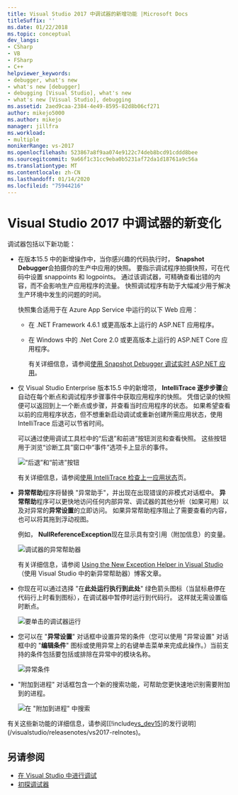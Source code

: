 ```yaml
---
title: Visual Studio 2017 中调试器的新增功能 |Microsoft Docs
titleSuffix: ''
ms.date: 01/22/2018
ms.topic: conceptual
dev_langs:
- CSharp
- VB
- FSharp
- C++
helpviewer_keywords:
- debugger, what's new
- what's new [debugger]
- debugging [Visual Studio], what's new
- what's new [Visual Studio], debugging
ms.assetid: 2aed9caa-2384-4e49-8595-82d8b06cf271
author: mikejo5000
ms.author: mikejo
manager: jillfra
ms.workload:
- multiple
monikerRange: vs-2017
ms.openlocfilehash: 523867a8f9aa074e9122c74deb8bcd91cddd8bee
ms.sourcegitcommit: 9a66f1c31cc9eba0b5231af72da1d18761a9c56a
ms.translationtype: MT
ms.contentlocale: zh-CN
ms.lasthandoff: 01/14/2020
ms.locfileid: "75944216"
---
```

# <a name="whats-new-for-the-debugger-in-visual-studio-2017"></a>Visual Studio 2017 中调试器的新变化

调试器包括以下新功能：

- 在版本15.5 中的新增操作中，当你感兴趣的代码执行时， **Snapshot Debugger**会拍摄你的生产中应用的快照。 要指示调试程序拍摄快照，可在代码中设置 snappoints 和 logpoints。 通过该调试器，可精确查看出错的内容，而不会影响生产应用程序的流量。 快照调试程序有助于大幅减少用于解决生产环境中发生的问题的时间。

    快照集合适用于在 Azure App Service 中运行的以下 Web 应用：

  * 在 .NET Framework 4.6.1 或更高版本上运行的 ASP.NET 应用程序。
  * 在 Windows 中的 .Net Core 2.0 或更高版本上运行的 ASP.NET Core 应用程序。

    有关详细信息，请参阅[使用 Snapshot Debugger 调试实时 ASP.NET 应用](../debugger/debug-live-azure-applications.md)。

- 仅 Visual Studio Enterprise 版本15.5 中的新增项， **IntelliTrace 逐步步骤**会自动在每个断点和调试程序步骤事件中获取应用程序的快照。 凭借记录的快照便可以返回到上一个断点或步骤，并查看当时应用程序的状态。 如果希望查看以前的应用程序状态，但不想重新启动调试或重新创建所需应用状态，使用 IntelliTrace 后退可以节省时间。

    可以通过使用调试工具栏中的“后退”和前进”按钮浏览和查看快照。 这些按钮用于浏览“诊断工具”窗口中“事件”选项卡上显示的事件。

    ![“后退”和“前进”按钮](../debugger/media/intellitrace-step-back-icons-description.png  "“后退”和“前进”按钮")

    有关详细信息，请参阅[使用 IntelliTrace 检查上一应用状态](view-historical-application-state.md)页。

- **异常帮助**程序将替换 "异常助手"，并出现在出现错误的非模式对话框中。 **异常帮助**程序可以更快地访问任何内部异常、调试器的其他分析（如果可用）以及对异常的**异常设置**的立即访问。 如果异常帮助程序阻止了需要查看的内容，也可以将其拖到浮动视图。

    例如， **NullReferenceException**现在显示具有空引用（附加信息）的变量。

    ![调试器的异常帮助器](../debugger/media/dbg-exception-helper.png "DbgExceptionHelper")

    有关详细信息，请参阅 [Using the New Exception Helper in Visual Studio](https://devblogs.microsoft.com/devops/using-the-new-exception-helper-in-visual-studio-15-preview/)（使用 Visual Studio 中的新异常帮助器）博客文章。

- 你现在可以通过选择 "在**此处运行执行到此处**" 绿色箭头图标（当鼠标悬停在代码行上时看到图标），在调试器中暂停时运行到代码行。 这样就无需设置临时断点。

    ![要单击的调试器运行](../debugger/media/dbg-run-to-click.png "DbgRunToClick")

- 您可以在 "**异常设置**" 对话框中设置异常的条件（您可以使用 "异常设置" 对话框中的 "**编辑条件**" 图标或使用异常上的右键单击菜单来完成此操作。）当前支持的条件包括要包括或排除在异常中的模块名称。

    ![异常条件](../debugger/media/dbg-conditional-exception.png "DbgConditionalException")

- "附加到进程" 对话框包含一个新的搜索功能，可帮助您更快速地识别需要附加到的进程。

    ![在 "附加到进程" 中搜索](../debugger/media/dbg-attach-to-process-search.png "DbgAttachToProcessSearch")

有关这些新功能的详细信息，请参阅[[!include[vs_dev15](../misc/includes/vs_dev15_md.md)]的发行说明](/visualstudio/releasenotes/vs2017-relnotes)。

## <a name="see-also"></a>另请参阅

- [在 Visual Studio 中进行调试](../debugger/index.yml)
- [初探调试器](../debugger/debugger-feature-tour.md)